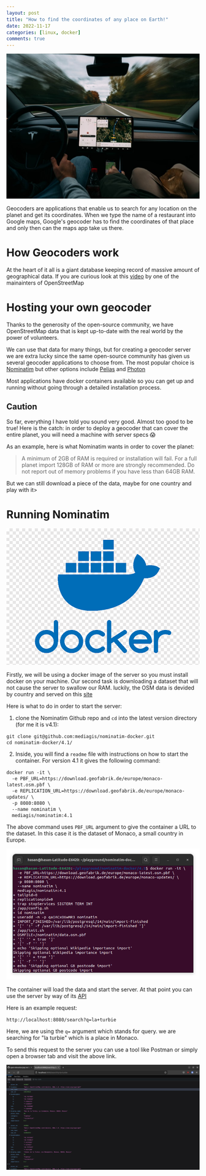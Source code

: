 ```yaml
---
layout: post
title: "How to find the coordinates of any place on Earth!"
date: 2022-11-17
categories: [linux, docker]
comments: true
---
```


![using a map to find places](../assets/2022-11-17-Find-coordinates-of-any-place-on-earth/map.jpg "using a map to find places")

Geocoders are applications that enable us to search for any location on the planet and get its coordinates.
When we type the name of a restaurant into Google maps, Google's geocoder has to find the coordinates of that place and only then can the maps app take us there.

# How Geocoders work

At the heart of it all is a giant database keeping record of massive amount of geographical data. If you are curious look at this [video](https://www.youtube.com/watch?v=Q4zgDWY8ng0) by one of the mainainters of OpenStreetMap

# Hosting your own geocoder

Thanks to the generosity of the open-source community, we have OpenStreetMap data that is kept up-to-date with the real world by the power of volunteers.

We can use that data for many things, but for creating a geocoder server we are extra lucky since the same open-source community has given us several geocoder applications to choose from. The most popular choice is [Nominatim](https://github.com/osm-search/Nominatim) but other options include [Pelias](https://github.com/pelias/pelias) and [Photon](https://github.com/komoot/photon)

Most applications have docker containers available so you can get up and running without going through a detailed installation process.

## Caution

So far, everything I have told you sound very good. Almost too good to be true! Here is the catch: in order to deploy a geocoder that can cover the entire planet, you will need a machine with server specs 😱

As an example, here is what Nominatim wants in order to cover the planet:

> A minimum of 2GB of RAM is required or installation will fail. For a full planet import 128GB of RAM or more are strongly recommended. Do not report out of memory problems if you have less than 64GB RAM.

But we can still download a piece of the data, maybe for one country and play with it>

# Running Nominatim

![using docker](../assets/2022-11-17-Find-coordinates-of-any-place-on-earth/docker.png "using docker")

Firstly, we will be using a docker image of the server so you must install docker on your machine.
Our second task is downloading a dataset that will not cause the server to swallow our RAM. luckily, the OSM data is devided by country and served on this [site](http://download.geofabrik.de/)

Here is what to do in order to start the server:

1. clone the Nominatim Github repo and `cd` into the latest version directory (for me it is v4.1):

```
git clone git@github.com:mediagis/nominatim-docker.git
cd nominatim-docker/4.1/
```

2. Inside, you will find a `readme` file with instructions on how to start the container. For version 4.1 it gives the following command:

```
docker run -it \
  -e PBF_URL=https://download.geofabrik.de/europe/monaco-latest.osm.pbf \
  -e REPLICATION_URL=https://download.geofabrik.de/europe/monaco-updates/ \
  -p 8080:8080 \
  --name nominatim \
  mediagis/nominatim:4.1
```

The above command uses `PBF_URL` argument to give the container a URL to the dataset. In this case it is the dataset of Monaco, a small country in Europe.

![](../assets/2022-11-17-Find-coordinates-of-any-place-on-earth/shell.png "screen")

The container will load the data and start the server. At that point you can use the server by way of its [API](https://nominatim.org/release-docs/latest/api/Overview/)

Here is an example request:

```
http://localhost:8080/search?q=la+turbie
```

Here, we are using the `q=` argument which stands for query. we are searching for "la turbie" which is a place in Monaco.

To send this request to the server you can use a tool like Postman or simply open a browser tab and visit the above link.

![](../assets/2022-11-17-Find-coordinates-of-any-place-on-earth/response.png "result")
